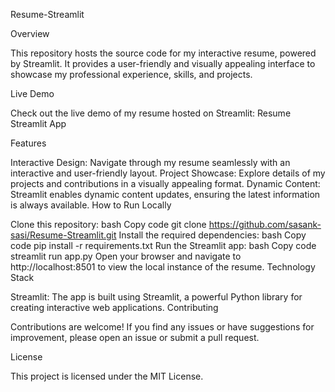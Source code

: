 Resume-Streamlit

Overview

This repository hosts the source code for my interactive resume, powered by Streamlit. It provides a user-friendly and visually appealing interface to showcase my professional experience, skills, and projects.

Live Demo

Check out the live demo of my resume hosted on Streamlit: Resume Streamlit App

Features

Interactive Design: Navigate through my resume seamlessly with an interactive and user-friendly layout.
Project Showcase: Explore details of my projects and contributions in a visually appealing format.
Dynamic Content: Streamlit enables dynamic content updates, ensuring the latest information is always available.
How to Run Locally

Clone this repository:
bash
Copy code
git clone https://github.com/sasank-sasi/Resume-Streamlit.git
Install the required dependencies:
bash
Copy code
pip install -r requirements.txt
Run the Streamlit app:
bash
Copy code
streamlit run app.py
Open your browser and navigate to http://localhost:8501 to view the local instance of the resume.
Technology Stack

Streamlit: The app is built using Streamlit, a powerful Python library for creating interactive web applications.
Contributing

Contributions are welcome! If you find any issues or have suggestions for improvement, please open an issue or submit a pull request.

License

This project is licensed under the MIT License.
